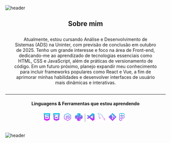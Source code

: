 
![header](https://capsule-render.vercel.app/api?type=waving&color=0:fc00ff,80:00dbde&text=%20Bem-vindo(a)%20&fontAlignY=30&animation=twinkling&height=150&fontColor=ffffff&fontSize=35&section=header)


  
  <div>
    <h2 align="center">Sobre mim</h1>
    <p align="center" style="margin: 2em;">
      Atualmente, estou cursando Análise e Desenvolvimento de Sistemas (ADS) na Uninter, com previsão de conclusão em outubro de 2025. Tenho um grande interesse e foco na área de Front-end, dedicando-me ao aprendizado de tecnologias essenciais como HTML, CSS e JavaScript, além de práticas de versionamento de código.
Em um futuro próximo, planejo expandir meu conhecimento para incluir frameworks populares como React e Vue, a fim de aprimorar minhas habilidades e desenvolver interfaces de usuário mais dinâmicas e interativas.
    </p>
    <hr>
    <h4 align="center">Linguagens & Ferramentas que estou aprendendo</h4>
    <div align="center">
      <img width="26px" src="/icons/html5.gif">
      <img width="30px" src="/icons/css3.gif">
      <img width="30px" src="/icons/javascript.gif">
      <!-- <img width="23px" src="/icons/java.gif"> -->
      <img width="30px" src="/icons/python.gif">
      <!-- <img width="28px" src="/icons/csharp.gif"> -->
      <!-- <img width="30px" src="/icons/ruby.gif"> -->
      <!-- <img width="1px" src="/icons/line.svg"> -->
      <!-- <img width="30px" src="/icons/react.gif"> -->
      <!-- <img width="30px" src="/main/icons/vue.gif"> -->
      <img width="1px" src="/icons/line.svg">
      <img width="30px" src="/icons/vs-code.gif">
      <img width="30px" src="/icons/mysql.gif">
      <img width="30px" src="/icons/git.gif">
      <img width="30px" src="/icons/figma.gif">
    </div>
  
</div>
<br>

![header](https://capsule-render.vercel.app/api?type=waving&color=0:fc00ff,80:00dbde&height=150&section=footer)
